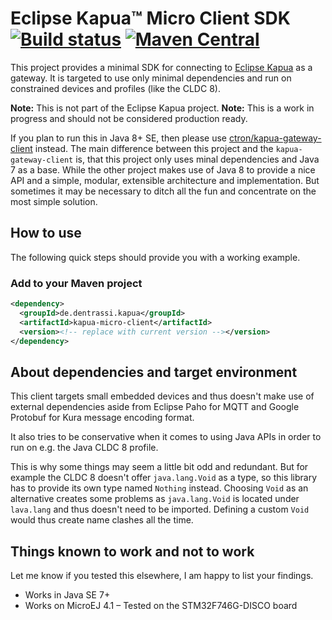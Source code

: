# Eclipse Kapua™ Micro Client SDK [![Build status](https://api.travis-ci.org/ctron/kapua-micro-client.svg)](https://travis-ci.org/ctron/kapua-micro-client) [![Maven Central](https://img.shields.io/maven-central/v/de.dentrassi.kapua/kapua-micro-client.svg "Maven Central Status")](https://search.maven.org/#search%7Cga%7C1%7Cg%3A%22de.dentrassi.kapua%22)

This project provides a minimal SDK for connecting to [Eclipse Kapua](https://eclipse.org/kapua) as a gateway.
It is targeted to use only minimal dependencies and run on constrained devices and profiles (like the CLDC 8).

**Note:** This is not part of the Eclipse Kapua project.
**Note:** This is a work in progress and should not be considered production ready.

If you plan to run this in Java 8+ SE, then please use [ctron/kapua-gateway-client](https://github.com/ctron/kapua-gateway-client "ctron/kapua-gateway-client repository") instead. The main difference between this project and the `kapua-gateway-client` is, that this project only uses minal dependencies and Java 7 as a base. While the other project makes use of Java 8 to provide a nice API and a simple, modular, extensible architecture and implementation. But sometimes it may be necessary
to ditch all the fun and concentrate on the most simple solution.

## How to use

The following quick steps should provide you with a working example.

### Add to your Maven project

```xml
<dependency>
  <groupId>de.dentrassi.kapua</groupId>
  <artifactId>kapua-micro-client</artifactId>
  <version><!-- replace with current version --></version>
</dependency>
```

## About dependencies and target environment

This client targets small embedded devices and thus doesn't make use of external dependencies
aside from Eclipse Paho for MQTT and Google Protobuf for Kura message encoding format.

It also tries to be conservative when it comes to using Java APIs in order to run on
e.g. the Java CLDC 8 profile.

This is why some things may seem a little bit odd and redundant. But for example the CLDC 8
doesn't offer `java.lang.Void` as a type, so this library has to provide its own type named
`Nothing` instead. Choosing `Void` as an alternative creates some problems as `java.lang.Void`
is located under `lava.lang` and thus doesn't need to be imported. Defining a custom `Void` would
thus create name clashes all the time.

## Things known to work and not to work

Let me know if you tested this elsewhere, I am happy to list your findings.

* Works in Java SE 7+
* Works on MicroEJ 4.1 – Tested on the STM32F746G-DISCO board
